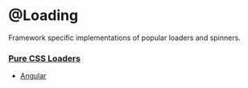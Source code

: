 # @Loading

Framework specific implementations of popular loaders and spinners.

### [Pure CSS Loaders](https://loading.io/css/)

- [Angular](/angular/projects/pure-css)
